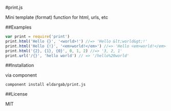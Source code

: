#print.js

Mini template (format) function for html, urls, etc

##Examples

```javascript
var print = require('print')
print.html('Hello {}', '<world>!') //=> 'Hello &lt;world&gt;!'
print.html('Hello {!}', '<em>world!</em>') //=> 'Hello <em>world!</em>'
print.html('{2}, {1}, {0}', 0, 1, 2) //=> '3, 2, 1'
print.url('/{}', 'hello world') // => '/hello%20world'
```

##Installation

via component

```
component install eldargab/print.js
```

##License

MIT
